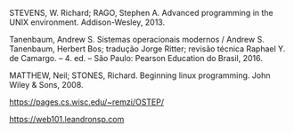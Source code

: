 

STEVENS, W. Richard; RAGO, Stephen A. Advanced programming in the UNIX environment. Addison-Wesley, 2013.

Tanenbaum, Andrew S. Sistemas operacionais modernos / Andrew S. Tanenbaum, Herbert
Bos; tradução Jorge Ritter; revisão técnica Raphael Y. de Camargo. – 4. ed. – São Paulo: Pearson Education do Brasil, 2016.

MATTHEW, Neil; STONES, Richard. Beginning linux programming. John Wiley & Sons, 2008.


https://pages.cs.wisc.edu/~remzi/OSTEP/

https://web101.leandronsp.com